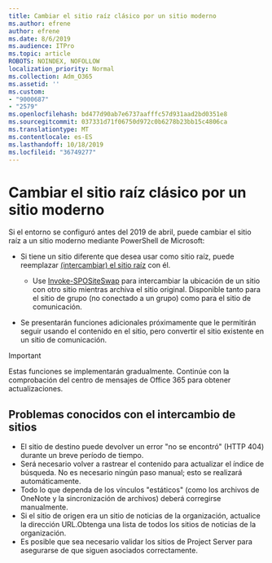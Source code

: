 ```yaml
---
title: Cambiar el sitio raíz clásico por un sitio moderno
ms.author: efrene
author: efrene
ms.date: 8/6/2019
ms.audience: ITPro
ms.topic: article
ROBOTS: NOINDEX, NOFOLLOW
localization_priority: Normal
ms.collection: Adm_O365
ms.assetid: ''
ms.custom:
- "9000687"
- "2579"
ms.openlocfilehash: bd477d90ab7e6737aafffc57d931aad2bd0351e8
ms.sourcegitcommit: 037331d71f06750d972c0b6278b23bb15c4806ca
ms.translationtype: MT
ms.contentlocale: es-ES
ms.lasthandoff: 10/18/2019
ms.locfileid: "36749277"
---
```

# <a name="swap-your-classic-root-site-with-a-modern-site"></a>Cambiar el sitio raíz clásico por un sitio moderno

Si el entorno se configuró antes del 2019 de abril, puede cambiar el sitio raíz a un sitio moderno mediante PowerShell de Microsoft:

- Si tiene un sitio diferente que desea usar como sitio raíz, puede reemplazar [(intercambiar) el sitio raíz](https://docs.microsoft.com/sharepoint/modern-root-site) con él. 
    - Use [Invoke-SPOSiteSwap](https://docs.microsoft.com/powershell/module/sharepoint-online/invoke-spositeswap?view=sharepoint-ps) para intercambiar la ubicación de un sitio con otro sitio mientras archiva el sitio original. Disponible tanto para el sitio de grupo (no conectado a un grupo) como para el sitio de comunicación. 

- Se presentarán funciones adicionales próximamente que le permitirán seguir usando el contenido en el sitio, pero convertir el sitio existente en un sitio de comunicación. 
>[!Important]
>Estas funciones se implementarán gradualmente. Continúe con la comprobación del centro de mensajes de Office 365 para obtener actualizaciones. 

## <a name="known-issues-with-swapping-sites"></a>Problemas conocidos con el intercambio de sitios

- El sitio de destino puede devolver un error "no se encontró" (HTTP 404) durante un breve período de tiempo.
- Será necesario volver a rastrear el contenido para actualizar el índice de búsqueda. No es necesario ningún paso manual; esto se realizará automáticamente.
- Todo lo que dependa de los vínculos "estáticos" (como los archivos de OneNote y la sincronización de archivos) deberá corregirse manualmente.
- Si el sitio de origen era un sitio de noticias de la organización, actualice la dirección URL.Obtenga una lista de todos los sitios de noticias de la organización.
- Es posible que sea necesario validar los sitios de Project Server para asegurarse de que siguen asociados correctamente.





